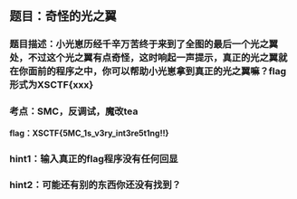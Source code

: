 ## 题目：奇怪的光之翼
### 题目描述：小光崽历经千辛万苦终于来到了全图的最后一个光之翼处，不过这个光之翼有点奇怪，这时响起一声提示，真正的光之翼就在你面前的程序之中，你可以帮助小光崽拿到真正的光之翼嘛？flag形式为XSCTF{xxx}
### 考点：SMC，反调试，魔改tea
**flag：XSCTF{5MC_1s_v3ry_int3re5t1ng!!}**
### hint1：输入真正的flag程序没有任何回显
### hint2：可能还有别的东西你还没有找到？
